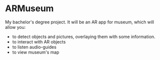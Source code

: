 # ARMuseum

My bachelor's degree project. It will be an AR app for museum, which will allow you:
* to detect objects and pictures, overlaying them with some information.
* to interact with AR objects
* to listen audio-guides
* to view museum's map
